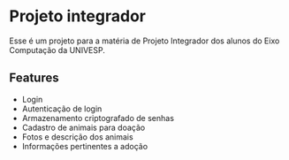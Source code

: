 # Projeto integrador

Esse é um projeto para a matéria de Projeto Integrador dos alunos do Eixo Computação da UNIVESP.

## Features
- Login
- Autenticação de login
- Armazenamento criptografado de senhas
- Cadastro de animais para doação
- Fotos e descrição dos animais
- Informações pertinentes a adoção
